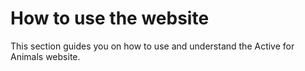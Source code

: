 # How to use the website

This section guides you on how to use and understand the Active for Animals
website.
